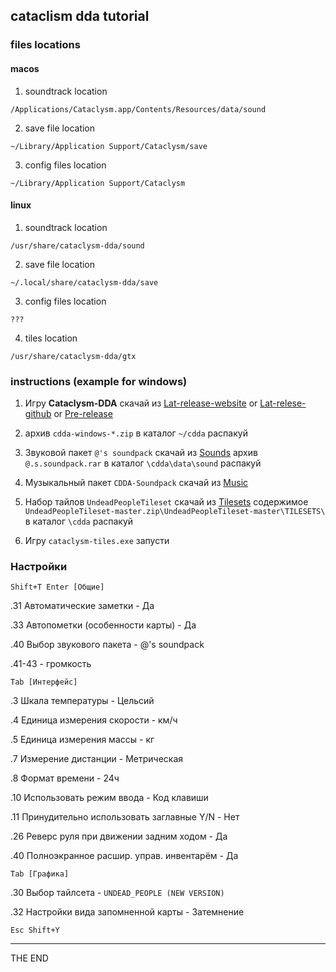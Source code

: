 ## cataclism dda tutorial

### files locations

#### macos

1. soundtrack location

`/Applications/Cataclysm.app/Contents/Resources/data/sound`

2. save file location

`~/Library/Application Support/Cataclysm/save`

3. config files location

`~/Library/Application Support/Cataclysm`

#### linux

1. soundtrack location

`/usr/share/cataclysm-dda/sound`

2. save file location

`~/.local/share/cataclysm-dda/save`

3. config files location

`???`

4. tiles location

`/usr/share/cataclysm-dda/gtx`

### instructions (example for windows)

1. Игру **Cataclysm-DDA** скачай из [Lat-release-website][001] or
   [Lat-relese-github][002] or [Pre-release][003]

2. архив `cdda-windows-*.zip` в каталог `~/cdda` распакуй

3. Звуковой пакет `@'s soundpack` скачай из [Sounds][004] архив
   `@.s.soundpack.rar` в каталог `\cdda\data\sound` распакуй

4. Музыкальный пакет `CDDA-Soundpack` скачай из [Music][006]

5. Набор тайлов `UndeadPeopleTileset` скачай из [Tilesets][005] содержимое
   `UndeadPeopleTileset-master.zip\UndeadPeopleTileset-master\TILESETS\` в
   каталог `\cdda` распакуй

6. Игру `cataclysm-tiles.exe` запусти

### Настройки

`Shift+T Enter [Общие]`

.31 Автоматические заметки - Да

.33 Автопометки (особенности карты) - Да

.40 Выбор звукового пакета - @'s soundpack

.41-43 - громкость

`Tab [Интерфейс]`

.3 Шкала температуры - Цельсий

.4 Единица измерения скорости - км/ч

.5 Единица измерения массы - кг

.7 Измерение дистанции - Метрическая

.8 Формат времени - 24ч

.10 Использовать режим ввода - Код клавиши

.11 Принудительно использовать заглавные Y/N - Нет

.26 Реверс руля при движении задним ходом - Да

.40 Полноэкранное расшир. управ. инвентарём - Да

`Tab [Графика]`

.30 Выбор тайлсета - `UNDEAD_PEOPLE (NEW VERSION)`

.32 Настройки вида запомненной карты - Затемнение

`Esc Shift+Y`

---

THE END

[001]: https://cataclysmdda.org/releases/ "download releses from web site"
[002]: https://github.com/CleverRaven/Cataclysm-DDA/releases/tag/0.F "download
stable relese"
[003]: https://github.com/CleverRaven/Cataclysm-DDA/releases "download
experimental relese"
[004]: https://github.com/damalsk/damalsksoundpack/releases "download sounds"
[005]: https://github.com/Theawesomeboophis/UndeadPeopleTileset "download
tilesets"
[006]: https://github.com/budg3/CDDA-Soundpack "download music"

